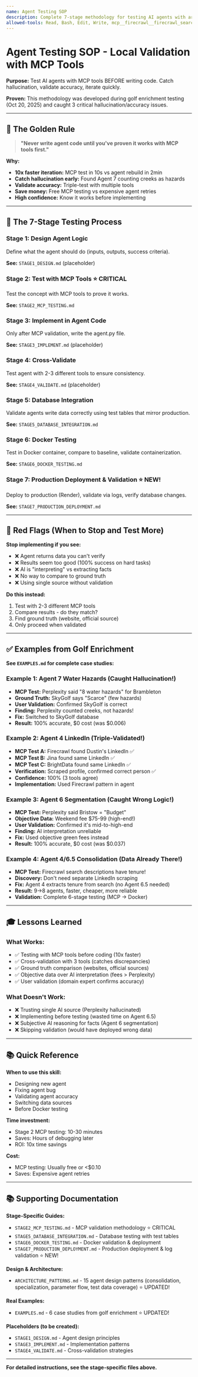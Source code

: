 ```yaml
---
name: Agent Testing SOP
description: Complete 7-stage methodology for testing AI agents with architecture patterns for agent consolidation, data flow optimization, and production deployment. Covers MCP validation, implementation, database integration, Docker testing, production deployment, and log validation. Validates data accuracy, eliminates hallucination, reduces costs through rapid iteration. Use when developing new agents, fixing bugs, optimizing architecture, or validating changes before production.
allowed-tools: Read, Bash, Edit, Write, mcp__firecrawl__firecrawl_search, mcp__firecrawl__firecrawl_scrape, mcp__BrightData__search_engine, mcp__BrightData__scrape_as_markdown, mcp__jina__jina_search, mcp__jina__jina_reader, mcp__perplexity-ask__perplexity_ask, mcp__supabase__execute_sql, mcp__supabase__list_tables
---
```


# Agent Testing SOP - Local Validation with MCP Tools

**Purpose:** Test AI agents with MCP tools BEFORE writing code. Catch hallucination, validate accuracy, iterate quickly.

**Proven:** This methodology was developed during golf enrichment testing (Oct 20, 2025) and caught 3 critical hallucination/accuracy issues.

---

## 🎯 The Golden Rule

> **"Never write agent code until you've proven it works with MCP tools first."**

**Why:**
- **10x faster iteration:** MCP test in 10s vs agent rebuild in 2min
- **Catch hallucination early:** Found Agent 7 counting creeks as hazards
- **Validate accuracy:** Triple-test with multiple tools
- **Save money:** Free MCP testing vs expensive agent retries
- **High confidence:** Know it works before implementing

---

## 📐 The 7-Stage Testing Process

### **Stage 1: Design Agent Logic**
Define what the agent should do (inputs, outputs, success criteria).

**See:** `STAGE1_DESIGN.md` (placeholder)

### **Stage 2: Test with MCP Tools** ⭐ CRITICAL
Test the concept with MCP tools to prove it works.

**See:** `STAGE2_MCP_TESTING.md`

### **Stage 3: Implement in Agent Code**
Only after MCP validation, write the agent.py file.

**See:** `STAGE3_IMPLEMENT.md` (placeholder)

### **Stage 4: Cross-Validate**
Test agent with 2-3 different tools to ensure consistency.

**See:** `STAGE4_VALIDATE.md` (placeholder)

### **Stage 5: Database Integration**
Validate agents write data correctly using test tables that mirror production.

**See:** `STAGE5_DATABASE_INTEGRATION.md`

### **Stage 6: Docker Testing**
Test in Docker container, compare to baseline, validate containerization.

**See:** `STAGE6_DOCKER_TESTING.md`

### **Stage 7: Production Deployment & Validation** ⭐ NEW!
Deploy to production (Render), validate via logs, verify database changes.

**See:** `STAGE7_PRODUCTION_DEPLOYMENT.md`

---

## 🚨 Red Flags (When to Stop and Test More)

**Stop implementing if you see:**
- ❌ Agent returns data you can't verify
- ❌ Results seem too good (100% success on hard tasks)
- ❌ AI is "interpreting" vs extracting facts
- ❌ No way to compare to ground truth
- ❌ Using single source without validation

**Do this instead:**
1. Test with 2-3 different MCP tools
2. Compare results - do they match?
3. Find ground truth (website, official source)
4. Only proceed when validated

---

## ✅ Examples from Golf Enrichment

**See `EXAMPLES.md` for complete case studies:**

### **Example 1: Agent 7 Water Hazards** (Caught Hallucination!)
- **MCP Test:** Perplexity said "8 water hazards" for Brambleton
- **Ground Truth:** SkyGolf says "Scarce" (few hazards)
- **User Validation:** Confirmed SkyGolf is correct
- **Finding:** Perplexity counted creeks, not hazards!
- **Fix:** Switched to SkyGolf database
- **Result:** 100% accurate, $0 cost (was $0.006)

### **Example 2: Agent 4 LinkedIn** (Triple-Validated!)
- **MCP Test A:** Firecrawl found Dustin's LinkedIn ✅
- **MCP Test B:** Jina found same LinkedIn ✅
- **MCP Test C:** BrightData found same LinkedIn ✅
- **Verification:** Scraped profile, confirmed correct person ✅
- **Confidence:** 100% (3 tools agree)
- **Implementation:** Used Firecrawl pattern in agent

### **Example 3: Agent 6 Segmentation** (Caught Wrong Logic!)
- **MCP Test:** Perplexity said Bristow = "Budget"
- **Objective Data:** Weekend fee $75-99 (high-end!)
- **User Validation:** Confirmed it's mid-to-high-end
- **Finding:** AI interpretation unreliable
- **Fix:** Used objective green fees instead
- **Result:** 100% accurate, $0 cost (was $0.037)

### **Example 4: Agent 4/6.5 Consolidation** (Data Already There!)
- **MCP Test:** Firecrawl search descriptions have tenure!
- **Discovery:** Don't need separate LinkedIn scraping
- **Fix:** Agent 4 extracts tenure from search (no Agent 6.5 needed)
- **Result:** 9→8 agents, faster, cheaper, more reliable
- **Validation:** Complete 6-stage testing (MCP → Docker)

---

## 🎓 Lessons Learned

### **What Works:**
- ✅ Testing with MCP tools before coding (10x faster)
- ✅ Cross-validation with 3 tools (catches discrepancies)
- ✅ Ground truth comparison (websites, official sources)
- ✅ Objective data over AI interpretation (fees > Perplexity)
- ✅ User validation (domain expert confirms accuracy)

### **What Doesn't Work:**
- ❌ Trusting single AI source (Perplexity hallucinated)
- ❌ Implementing before testing (wasted time on Agent 6.5)
- ❌ Subjective AI reasoning for facts (Agent 6 segmentation)
- ❌ Skipping validation (would have deployed wrong data)

---

## 📚 Quick Reference

**When to use this skill:**
- Designing new agent
- Fixing agent bug
- Validating agent accuracy
- Switching data sources
- Before Docker testing

**Time investment:**
- Stage 2 MCP testing: 10-30 minutes
- Saves: Hours of debugging later
- ROI: 10x time savings

**Cost:**
- MCP testing: Usually free or <$0.10
- Saves: Expensive agent retries

---

## 📚 Supporting Documentation

**Stage-Specific Guides:**
- `STAGE2_MCP_TESTING.md` - MCP validation methodology ⭐ CRITICAL
- `STAGE5_DATABASE_INTEGRATION.md` - Database testing with test tables
- `STAGE6_DOCKER_TESTING.md` - Docker validation & deployment
- `STAGE7_PRODUCTION_DEPLOYMENT.md` - Production deployment & log validation ⭐ NEW!

**Design & Architecture:**
- `ARCHITECTURE_PATTERNS.md` - 15 agent design patterns (consolidation, specialization, parameter flow, test data coverage) ⭐ UPDATED!

**Real Examples:**
- `EXAMPLES.md` - 6 case studies from golf enrichment ⭐ UPDATED!

**Placeholders (to be created):**
- `STAGE1_DESIGN.md` - Agent design principles
- `STAGE3_IMPLEMENT.md` - Implementation patterns
- `STAGE4_VALIDATE.md` - Cross-validation strategies

---

**For detailed instructions, see the stage-specific files above.**
